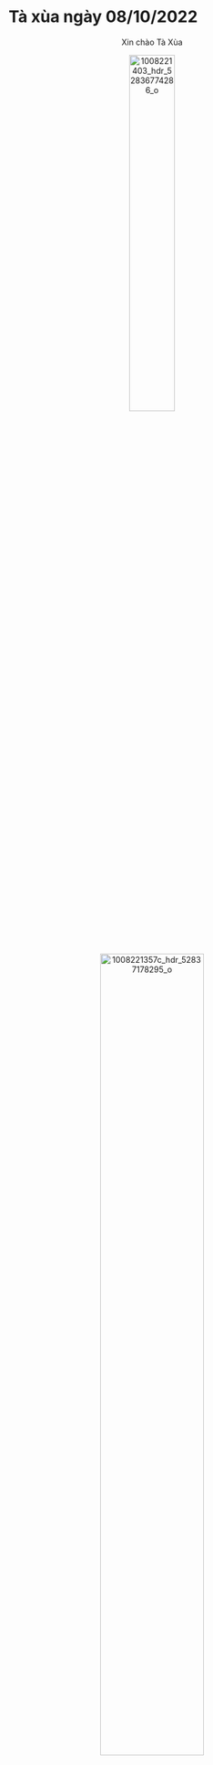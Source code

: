 # Tà xùa ngày 08/10/2022


<p align="center">
    Xin chào Tà Xùa
</p>
<p align="center">
    <a data-flickr-embed="true" href="https://www.flickr.com/photos/198378715@N06/52911230740/in/album-72177720308426073/" title="1008221403_hdr_52836774286_o"><img src="https://live.staticflickr.com/65535/52911230740_268a95f0d3_c.jpg" width="40%" alt="1008221403_hdr_52836774286_o"/></a><script async src="//embedr.flickr.com/assets/client-code.js" charset="utf-8"></script>
</p>

<p align="center">
    <a data-flickr-embed="true" href="https://www.flickr.com/photos/198378715@N06/52910269217/in/album-72177720308426073/" title="1008221357c_hdr_52837178295_o"><img src="https://live.staticflickr.com/65535/52910269217_59dbe8bae5_c.jpg" width="60%" alt="1008221357c_hdr_52837178295_o"/></a><script async src="//embedr.flickr.com/assets/client-code.js" charset="utf-8"></script>
</p>

<p align="center">
    <a data-flickr-embed="true" href="https://www.flickr.com/photos/198378715@N06/52910842846/in/album-72177720308426073/" title="1008221435b_hdr_52836201032_o"><img src="https://live.staticflickr.com/65535/52910842846_7bd40dc4d2_c.jpg" width="60%" alt="1008221435b_hdr_52836201032_o"/></a><script async src="//embedr.flickr.com/assets/client-code.js" charset="utf-8"></script>
</p>

<p align="center">
    Đồng lúa chín ở Xím Vàng
</p>

<p align="center">
    <a data-flickr-embed="true" href="https://www.flickr.com/photos/198378715@N06/52910996164/in/album-72177720308426073/" title="1008221505b_hdr_52836201952_o"><img src="https://live.staticflickr.com/65535/52910996164_ba980b87fb_c.jpg" width="60%" alt="1008221505b_hdr_52836201952_o"/></a><script async src="//embedr.flickr.com/assets/client-code.js" charset="utf-8"></script>
</p>


<p align="center">
    <a data-flickr-embed="true" href="https://www.flickr.com/photos/198378715@N06/52910269132/in/album-72177720308426073/" title="1008221453d_hdr____52837195650_o"><img src="https://live.staticflickr.com/65535/52910269132_880e8e7592_c.jpg" width="60%" alt="1008221453d_hdr____52837195650_o"/></a><script async src="//embedr.flickr.com/assets/client-code.js" charset="utf-8"></script>
</p>

<p align="center">
    <a data-flickr-embed="true" href="https://www.flickr.com/photos/198378715@N06/52910996014/in/album-72177720308426073/" title="1008221522b_hdr_52837224983_o"><img src="https://live.staticflickr.com/65535/52910996014_51e9f20816_c.jpg" width="40%" alt="1008221522b_hdr_52837224983_o"/></a><script async src="//embedr.flickr.com/assets/client-code.js" charset="utf-8"></script>
</p>

<p align="center">
    <a data-flickr-embed="true" href="https://www.flickr.com/photos/198378715@N06/52911296663/in/album-72177720308426073/" title="1008221541a_hdr_52836777231_o"><img src="https://live.staticflickr.com/65535/52911296663_0956a01e8c_c.jpg" width="60%" alt="1008221541a_hdr_52836777231_o"/></a><script async src="//embedr.flickr.com/assets/client-code.js" charset="utf-8"></script>
</p>

<p align="center">
   <a data-flickr-embed="true" href="https://www.flickr.com/photos/198378715@N06/52910844601/in/album-72177720308426073/" title="pxl_20221008_153933987night_52837228023_o"><img src="https://live.staticflickr.com/65535/52910844601_bf20d21a9e_c.jpg" width="40%" alt="pxl_20221008_153933987night_52837228023_o"/></a><script async src="//embedr.flickr.com/assets/client-code.js" charset="utf-8"></script>
</p>

<p align="center">
    Sống lưng khủng long Tà Xùa
</p>
<p align="center">
    <a data-flickr-embed="true" href="https://www.flickr.com/photos/198378715@N06/52911289373/in/album-72177720308426073/" title="1009220622_52837231968"><img src="https://live.staticflickr.com/31337/52911289373_fbdff93b9d_c.jpg" width="60%" alt="1009220622_52837231968"/></a><script async src="//embedr.flickr.com/assets/client-code.js" charset="utf-8"></script>
</p>


<p align="center">
    <a data-flickr-embed="true" href="https://www.flickr.com/photos/198378715@N06/52911296468/in/album-72177720308426073/" title="1009220618_hdr_52836779011_o"><img src="https://live.staticflickr.com/65535/52911296468_d2b0246f56_c.jpg" width="60%" alt="1009220618_hdr_52836779011_o"/></a><script async src="//embedr.flickr.com/assets/client-code.js" charset="utf-8"></script>
</p>

<p align="center">
    <a data-flickr-embed="true" href="https://www.flickr.com/photos/198378715@N06/52911230460/in/album-72177720308426073/" title="1009220557_hdr_52837226743_o"><img src="https://live.staticflickr.com/65535/52911230460_cec186580f_c.jpg" width="60%" alt="1009220557_hdr_52837226743_o"/></a><script async src="//embedr.flickr.com/assets/client-code.js" charset="utf-8"></script>
</p>

<p align="center">
    <a data-flickr-embed="true" href="https://www.flickr.com/photos/198378715@N06/52910842606/in/album-72177720308426073/" title="1009220606_hdr_52837182830_o"><img src="https://live.staticflickr.com/65535/52910842606_7237277e21_c.jpg" width="60%" alt="1009220606_hdr_52837182830_o"/></a><script async src="//embedr.flickr.com/assets/client-code.js" charset="utf-8"></script>
</p>

<p align="center">
    <a data-flickr-embed="true" href="https://www.flickr.com/photos/198378715@N06/52911296513/in/album-72177720308426073/" title="1009220617_hdr_52836778821_o"><img src="https://live.staticflickr.com/65535/52911296513_26f6a80ddf_c.jpg" width="40%" alt="1009220617_hdr_52836778821_o"/></a><script async src="//embedr.flickr.com/assets/client-code.js" charset="utf-8"></script>
</p>
